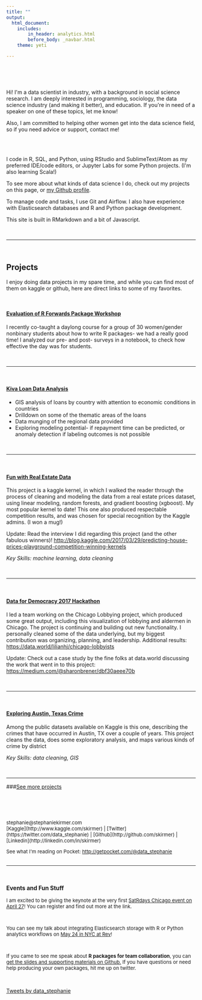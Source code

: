 ```yaml
---
title: ""
output: 
  html_document:
    includes:
        in_header: analytics.html
        before_body: _navbar.html
    theme: yeti

---
```


<div class = "row">
<div class = "col-md-8">

<BR>
<BR>
<BR>

Hi! I'm a data scientist in industry, with a background in social science research. I am deeply interested in programming, sociology, the data science industry (and making it better), and education. If you're in need of a speaker on one of these topics, let me know! 

Also, I am committed to helping other women get into the data science field, so if you need advice or support, contact me!

<BR>
<BR>

I code in R, SQL, and Python, using RStudio and SublimeText/Atom as my preferred IDE/code editors, 
or Jupyter Labs for some Python projects. (I'm also learning Scala!)

To see more about what kinds of data science I do, check out my projects on this page,
or [my Github profile](http://github.com/skirmer).

To manage code and tasks, I use Git and Airflow. I also have experience with 
Elasticsearch databases and R and Python package development.

This site is built in RMarkdown and a bit of Javascript.

<BR>

***
<BR>


## Projects

I enjoy doing data projects in my spare time, and while you can find most of them on kaggle or github, here are direct links to some of my favorites.

<BR>

#### [Evaluation of R Forwards Package Workshop](https://skirmer.github.io/ChiEval)  
I recently co-taught a daylong course for a group of 30 women/gender nonbinary students about how to write R packages- we had a really good time! I analyzed our pre- and post- surveys in a notebook, to check how effective the day was for students.


<BR>

***

<BR>

#### [Kiva Loan Data Analysis](https://skirmer.shinyapps.io/Kiva_Loans/)  

* GIS analysis of loans by country with attention to economic conditions in countries 
* Drilldown on some of the thematic areas of the loans
* Data munging of the regional data provided 
* Exploring modeling potential- if repayment time can be predicted, or 
anomaly detection if labeling outcomes is not possible  


<BR>

***

<BR>

#### [Fun with Real Estate Data](https://www.kaggle.com/skirmer/house-prices-advanced-regression-techniques/fun-with-real-estate-data)

This project is a kaggle kernel, in which I walked the reader through the process of cleaning and modeling the data from a real estate prices dataset, using linear modeling, random forests, and gradient boosting (xgboost). My most popular kernel to date! This one also produced respectable competition results, and was chosen for special recognition by the Kaggle admins. (I won a mug!)

Update: Read the interview I did regarding this project (and the other fabulous winners)! 
http://blog.kaggle.com/2017/03/29/predicting-house-prices-playground-competition-winning-kernels

*Key Skills: machine learning, data cleaning*  

<BR>

***



<BR>

#### [Data for Democracy 2017 Hackathon](https://skirmer.shinyapps.io/chilobby/)

I led a team working on the Chicago Lobbying project, which produced some great output, including this visualization of lobbying and aldermen in Chicago. The project is continuing and building out new functionality. I personally cleaned some of the data underlying, but my biggest contribution was organizing, planning, and leadership. Additional results:
https://data.world/lilianhj/chicago-lobbyists

Update: Check out a case study by the fine folks at data.world discussing the work that went in to this project: https://medium.com/@sharonbrener/dbf30aeee70b

<BR>

***

<BR>

#### [Exploring Austin, Texas Crime](https://www.kaggle.com/skirmer/exploratory-analysis-of-austin-crime-with-maps)

Among the public datasets available on Kaggle is this one, describing the crimes that have occurred in Austin, TX over a couple of years. This project cleans the data, does some exploratory analysis, and maps various kinds of crime by district

*Key Skills: data cleaning, GIS*

<BR>

***

###[See more projects](https://skirmer.github.io/more_projects)

</div>

<div class = "col-md-4">


<BR>

<font size = 2>

<BR>
<BR>
<BR>
stephanie@stephaniekirmer.com 
<BR> [Kaggle](http://www.kaggle.com/skirmer) | [Twitter](https://twitter.com/data_stephanie) | [Github](http://github.com/skirmer) | [Linkedin](http://linkedin.com/in/skirmer)

See what I'm reading on Pocket: http://getpocket.com/@data_stephanie   
<BR>

*** 
<BR>     

### Events and Fun Stuff 

I am excited to be giving the keynote at the very first [SatRdays Chicago event on April 27](https://chicago2019.satrdays.org/)! You can register and find out more at the link.

<BR> 

You can see my talk about integrating Elasticsearch storage with R or Python analytics workflows on [May 24 in NYC at Rev](https://rev.dominodatalab.com/agenda/integrating-elasticsearch-into-analytics-workflows/)!

<BR>

If you came to see me speak about **R packages for team collaboration**, you can [get the slides and supporting materials on Github.](https://github.com/skirmer/odsc2018) If you have questions or need help producing your own packages, hit me up on twitter.


</font>
<BR>

<!--html_preserve-->

<a class="twitter-timeline" href="https://twitter.com/data_stephanie?ref_src=twsrc%5Etfw" data-height=1200 data-chrome="nofooter">Tweets by data_stephanie</a> <script async src="https://platform.twitter.com/widgets.js" charset="utf-8"></script>

<!--/html_preserve-->


</div></div>
